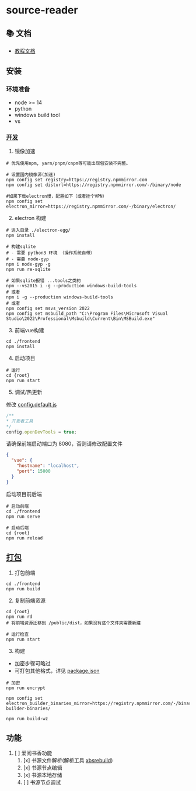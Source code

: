 # source-reader

## 📚 文档
- [教程文档](https://www.yuque.com/u34495/mivcfg)

## 安装

### 环境准备

+ node >= 14
+ python
+ windows build tool
+ vs

### [开发](https://www.yuque.com/u34495/mivcfg/ltgte9)

1. 镜像加速

```shell
# 优先使用npm, yarn/pnpm/cnpm等可能出现包安装不完整。

# 设置国内镜像源(加速)
npm config set registry=https://registry.npmmirror.com
npm config set disturl=https://registry.npmmirror.com/-/binary/node

#如果下载electron慢，配置如下（或者挂个VPN）
npm config set electron_mirror=https://registry.npmmirror.com/-/binary/electron/
```
2. electron 构建

```shell
# 进入目录 ./electron-egg/
npm install

# 构建sqlite
# - 需要 python3 环境 （操作系统自带）
# - 需要 node-gyp
npm i node-gyp -g
npm run re-sqlite

# 如果sqlite报错 ...tools之类的
npm --vs2015 i -g --production windows-build-tools
# 或者 
npm i -g --production windows-build-tools 
# 或者
npm config set msvs_version 2022
npm config set msbuild_path "C:\Program Files\Microsoft Visual Studio\2022\Professional\Msbuild\Current\Bin\MSBuild.exe"
```
3. 前端vue构建

```shell
cd ./frontend
npm install
```

4. 启动项目

```shell
# 运行
cd {root}
npm run start
```

5. 调试/热更新

修改 [config.default.js](electron/config/config.default.js)

```js
/**
* 开发者工具
*/
config.openDevTools = true;
```

请确保前端启动端口为 8080，否则请修改配置文件

```json
{
  "vue": {
    "hostname": "localhost",
    "port": 15000
  }
}
```
启动项目前后端

```shell
# 启动前端
cd ./frontend
npm run serve

# 启动后端
cd {root}
npm run reload
```


## [打包](https://www.yuque.com/u34495/mivcfg/fro580)

1. 打包前端

```shell
cd ./frontend
npm run build
```

2. 复制前端资源

```shell
cd {root}
npm run rd
# 将前端资源迁移到 /public/dist，如果没有这个文件夹需要新建

# 运行检查
npm run start
```
3. 构建

+ 加密步骤可略过
+ 可打包其他格式，详见 [package.json](package.json)

```shell
# 加密
npm run encrypt

npm config set electron_builder_binaries_mirror=https://registry.npmmirror.com/-/binary/electron-builder-binaries/

npm run build-wz 
```

## 功能

1. [ ] 爱阅书香功能
   1. [x] 书源文件解析(解析工具 [xbsrebuild](https://github.com/ne1llee/xbsrebuild.git))
   2. [x] 书源节点编辑
   3. [x] 书源本地存储
   4. [ ] 书源节点调试
